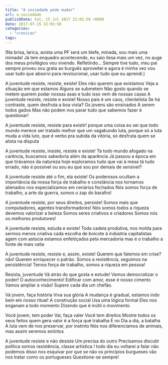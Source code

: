 ```yaml
---
title: "A sociedade pode mudar"
url: a-sociedade
publishDate: Sat, 15 Jul 2017 22:01:58 +0000
date: 2017-07-15 22:01:58
categories: 
  - "cronicas"
tags: 
---
```

<p style="text-align: left;">(Na brisa, larica,
avista uma PF
será um blefe,
minada, sou mais uma mimada!
Já tem enquadro acontecendo,
eu saio ilesa mais um vez,
no auge dos meus privilégios vou vivendo.
Refletindo...
Sempre tive tudo,
meu pai sempre proveu
sou grata ao burguês
aproveitei e agora é minha vez
vou usar tudo que absorvi
para revolucionar, usar tudo que eu aprendi.)</p>
A juventude resiste,
resiste, existe!
Eles não querem que existamos
Veja a situação em que estamos
Alguns se submetem
Não gosto quando se metem
querem podar nossas asas
e tudo isso vem de nossas casas
A juventude resiste,
resiste e existe!
Nosso país é um caos, clientelista
Se há contraste, quem desfruta a boa vista?
Os jovens são ensinados
A serem todos gados
Mas não podem nos parar
tudo que sabemos fazer é questionar!

A juventude resiste,
resiste para existir!
porque uma coisa eu sei que todo mundo
merece ser tratado melhor que um vagabundo
luta, porque só a luta muda a vida
luto, que é verbo pra subida
da vitória, só desfruta
quem se alista na disputa

A juventude resiste,
insiste, resiste e existe!
Tá todo mundo afogado na carência,
buscamos sabedoria além da aparência
Já passou a época em que tirávamos da natureza
hoje exploramos tudo que vai à mesa
tá tudo errado, não é possível
ou sou eu que sou por demais de sensível?

A juventude resiste
até o fim, ela existe!
Os poderosos ocultam a importância
da nossa força de trabalho e constância
nos tornamos alienados
nos especializamos em cenários fechados
Nós somos força de trabalho,
a arte da guerra, somos o zap do baralho!

A juventude resiste,
por seus direitos, persiste!
Somos mais que computadores,
agentes transformadores!
Nós somos todos a riqueza
devemos valorizar a beleza
Somos seres criativos e criadores
Somos nós os melhores produtores!

A juventude resiste,
estuda e existe!
Toda cadeia produtiva,
nos molda para sermos menos criativa
cada escolha de boicote à indústria
capitalistas agem com astúcia
estamos enfeitiçados pela mercadoria
mas é o trabalho a fonte de mais valia

A juventude resiste,
resiste e, assim, existe!
Querem que falemos em crise? não!
Querem enriquecer o patrão.
Somos a resistência,
seguimos na persistência!
Temos força de trabalho,
somos a riqueza em pessoa!

Resista, juventude
Vá atrás do que gosta e estude!
Vamos democratizar o poder!
O autoconhecimento!
Edificar com amor,
esse é nosso cimento
Vamos ampliar a visão!
Supere cada dia um chefão.

Vá jovem, faça história
Viva sua glória
A mudança é gradual,
estamos indo bem em nosso ritual!
A construção social
Usa uma lógica formal
Eles nos enganam a todo momento
Dizendo que é inútil o movimento

Você jovem, tem poder
Vai, faça valer
Você tem direitos
Mostre todos os seus feitos
quem gera valor é a força qué trabalha
É no Dia a dia, a batalha
A luta vem de nos preservar, por instinto
Nós nos diferenciamos de animais, mas assim seremos extintos

A juventude resiste
e não desiste
Um precisa do outro
Precisamos discutir política
somos resistência, classe artística !
todo dia eu voltarei a falar
não podemos disso nos esquivar
por que se não os princípios burgueses
vão nos tratar como os portugueses
Questione-se sempre!

&nbsp;

&nbsp;

&nbsp;

&nbsp;
